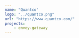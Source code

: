 ```yaml
---
name: "Quantco"
logo: "../quantco.png"
url: "https://www.quantco.com/"
projects:
    - envoy-gateway
---
```

